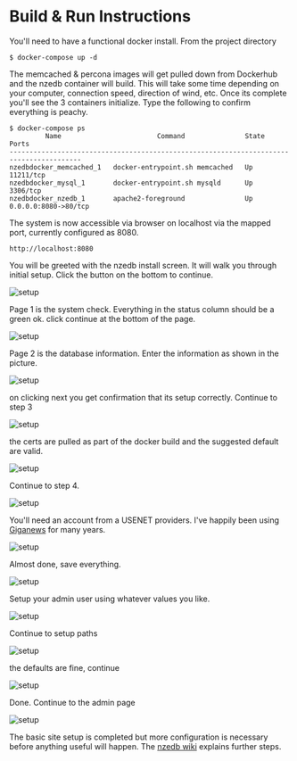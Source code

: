 # Build & Run Instructions

You'll need to have a functional docker install. From the project directory

```
$ docker-compose up -d
```

The memcached & percona images will get pulled down from Dockerhub and the nzedb container will build. This will take some time depending on your computer, connection speed, direction of wind, etc. Once its complete you'll see the 3 containers initialize. Type the following to confirm everything is peachy.

```
$ docker-compose ps
         Name                        Command               State           Ports         
----------------------------------------------------------------------------------------
nzedbdocker_memcached_1   docker-entrypoint.sh memcached   Up      11211/tcp             
nzedbdocker_mysql_1       docker-entrypoint.sh mysqld      Up      3306/tcp              
nzedbdocker_nzedb_1       apache2-foreground               Up      0.0.0.0:8080->80/tcp
```

The system is now accessible via browser on localhost via the mapped port, currently configured as 8080.

```
http://localhost:8080
```

You will be greeted with the nzedb install screen. It will walk you through initial setup. Click the button on the bottom to continue.

![setup](/images/setup-install.png)

Page 1 is the system check. Everything in the status column should be a green ok. click continue at the bottom of the page.

![setup](/images/setup-step1-1.png)

Page 2 is the database information. Enter the information as shown in the picture.

![setup](/images/setup-step2-1.png)

on clicking next you get confirmation that its setup correctly. Continue to step 3

![setup](/images/setup-step3-1.png)

the certs are pulled as part of the docker build and the suggested default are valid.

![setup](/images/setup-step3-2.png)

Continue to step 4.

![setup](/images/setup-step4-1.png)

You'll need an account from a USENET providers. I've happily been using [Giganews](https://www.giganews.com) for many years.

![setup](/images/setup-step4-2.png)

Almost done, save everything.

![setup](/images/setup-step5-1.png)

Setup your admin user using whatever values you like.

![setup](/images/setup-step6-1.png)

Continue to setup paths

![setup](/images/setup-step7-1.png)

the defaults are fine, continue

![setup](/images/setup-step7-2.png)

Done. Continue to the admin page

![setup](/images/setup-done.png)

The basic site setup is completed but more configuration is necessary before anything useful will happen. The [nzedb wiki](https://github.com/nZEDb/nZEDb/wiki) explains further steps.
